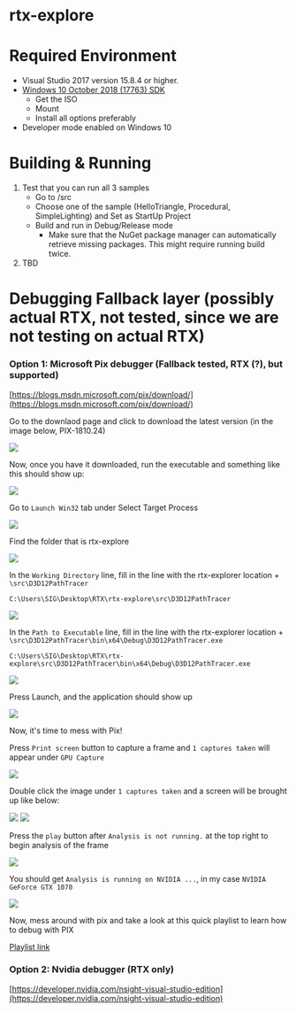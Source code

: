 # rtx-explore

# Required Environment
* Visual Studio 2017 version 15.8.4 or higher.
* [Windows 10 October 2018 (17763) SDK](https://developer.microsoft.com/en-US/windows/downloads/windows-10-sdk)
     * Get the ISO
     * Mount
     * Install all options preferably
* Developer mode enabled on Windows 10

# Building & Running
1) Test that you can run all 3 samples
   * Go to /src
   * Choose one of the sample (HelloTriangle, Procedural, SimpleLighting) and Set as StartUp Project
   * Build and run in Debug/Release mode
      * Make sure that the NuGet package manager can automatically retrieve missing packages. This might require running build twice.
2) TBD

# Debugging Fallback layer (possibly actual RTX, not tested, since we are not testing on actual RTX)

### Option 1: Microsoft Pix debugger (Fallback tested, RTX (?), but supported)

[https://blogs.msdn.microsoft.com/pix/download/](https://blogs.msdn.microsoft.com/pix/download/)

Go to the downlaod page and click to download the latest version (in the image below, PIX-1810.24)

![](ImagesREADME/pix_download.png)

Now, once you have it downloaded, run the executable and something like this should show up:

![](ImagesREADME/pix_front.png)

Go to `Launch Win32` tab under Select Target Process

![](ImagesREADME/pix_select_target.png)

Find the folder that is rtx-explore

![](ImagesREADME/pix_base_folder.png)

In the `Working Directory` line, fill in the line with the rtx-explorer location + `\src\D3D12PathTracer`

`C:\Users\SIG\Desktop\RTX\rtx-explore\src\D3D12PathTracer`

![](ImagesREADME/pix_working_dir.png)

In the `Path to Executable` line, fill in the line with the rtx-explorer location + `\src\D3D12PathTracer\bin\x64\Debug\D3D12PathTracer.exe`

`C:\Users\SIG\Desktop\RTX\rtx-explore\src\D3D12PathTracer\bin\x64\Debug\D3D12PathTracer.exe`

![](ImagesREADME/pix_path_to_executable.png)

Press Launch, and the application should show up

![](ImagesREADME/pix_show.png)

Now, it's time to mess with Pix!

Press `Print screen` button to capture a frame and `1 captures taken` will appear under `GPU Capture`

![](ImagesREADME/pix_print_screen.png)

Double click the image under `1 captures taken` and a screen will be brought up like below:

![](ImagesREADME/pix_page.png)
![](ImagesREADME/pix_capture.png)

Press the `play` button after `Analysis is not running.` at the top right to begin analysis of the frame 

![](ImagesREADME/pix_analysis.png)

You should get `Analysis is running on NVIDIA ...`, in my case `NVIDIA GeForce GTX 1070`

![](ImagesREADME/pix_analysis_finished.png)

Now, mess around with pix and take a look at this quick playlist to learn how to debug with PIX 

[Playlist link](https://www.youtube.com/playlist?list=PLeHvwXyqearWuPPxh6T03iwX-McPG5LkB)

### Option 2: Nvidia debugger (RTX only)

[https://developer.nvidia.com/nsight-visual-studio-edition](https://developer.nvidia.com/nsight-visual-studio-edition)


